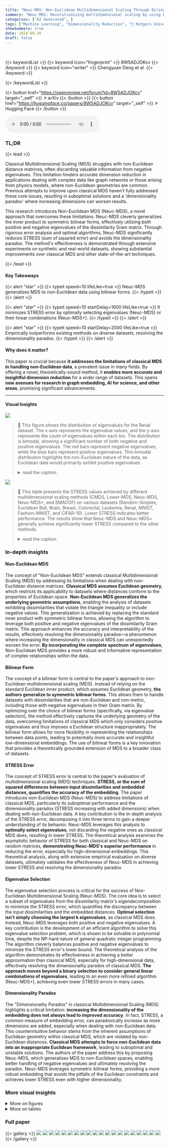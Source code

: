 ```yaml
---
title: "Neuc-MDS: Non-Euclidean Multidimensional Scaling Through Bilinear Forms"
summary: "Neuc-MDS: Revolutionizing multidimensional scaling by using bilinear forms for non-Euclidean data, minimizing errors, and resolving the dimensionality paradox!"
categories: ["AI Generated", ]
tags: ["Machine Learning", "Dimensionality Reduction", "🏢 Rutgers University",]
showSummary: true
date: 2024-09-26
draft: false
---
```


<br>

{{< keywordList >}}
{{< keyword icon="fingerprint" >}} 8W5ADJOKcv {{< /keyword >}}
{{< keyword icon="writer" >}} Chengyuan Deng et el. {{< /keyword >}}
 
{{< /keywordList >}}

{{< button href="https://openreview.net/forum?id=8W5ADJOKcv" target="_self" >}}
↗ arXiv
{{< /button >}}
{{< button href="https://huggingface.co/papers/8W5ADJOKcv" target="_self" >}}
↗ Hugging Face
{{< /button >}}



<audio controls>
    <source src="https://ai-paper-reviewer.com/8W5ADJOKcv/podcast.wav" type="audio/wav">
    Your browser does not support the audio element.
</audio>


### TL;DR


{{< lead >}}

Classical Multidimensional Scaling (MDS) struggles with non-Euclidean distance matrices, often discarding valuable information from negative eigenvalues.  This limitation hinders accurate dimension reduction in applications dealing with complex data like graph networks or those arising from physics models, where non-Euclidean geometries are common.  Previous attempts to improve upon classical MDS haven't fully addressed these core issues, resulting in suboptimal solutions and a 'dimensionality paradox' where increasing dimensions can worsen results.

This research introduces Non-Euclidean MDS (Neuc-MDS), a novel approach that overcomes these limitations.  Neuc-MDS cleverly generalizes the inner product to symmetric bilinear forms, effectively utilizing both positive and negative eigenvalues of the dissimilarity Gram matrix.  Through rigorous error analysis and optimal algorithms, Neuc-MDS significantly reduces STRESS (sum of squared error) and avoids the dimensionality paradox. The method's effectiveness is demonstrated through extensive experiments on synthetic and real-world datasets, showing substantial improvements over classical MDS and other state-of-the-art techniques.

{{< /lead >}}


#### Key Takeaways

{{< alert "star" >}}
{{< typeit speed=10 lifeLike=true >}} Neuc-MDS generalizes MDS to non-Euclidean data using bilinear forms. {{< /typeit >}}
{{< /alert >}}

{{< alert "star" >}}
{{< typeit speed=10 startDelay=1000 lifeLike=true >}} It minimizes STRESS error by optimally selecting eigenvalues (Neuc-MDS) or their linear combinations (Neuc-MDS+). {{< /typeit >}}
{{< /alert >}}

{{< alert "star" >}}
{{< typeit speed=10 startDelay=2000 lifeLike=true >}} Empirically outperforms existing methods on diverse datasets, resolving the dimensionality paradox. {{< /typeit >}}
{{< /alert >}}

#### Why does it matter?
This paper is crucial because **it addresses the limitations of classical MDS in handling non-Euclidean data**, a prevalent issue in many fields.  By offering a novel, theoretically-sound method, it **enables more accurate and insightful dimension reduction** for a wider range of datasets. This opens **new avenues for research in graph embedding, AI for science, and other areas**, promising significant advancements.

------
#### Visual Insights



![](https://ai-paper-reviewer.com/8W5ADJOKcv/figures_8_1.jpg)

> 🔼 This figure shows the distribution of eigenvalues for the Renal dataset.  The x-axis represents the eigenvalue values, and the y-axis represents the count of eigenvalues within each bin. The distribution is bimodal, showing a significant number of both negative and positive eigenvalues. The red bars represent negative eigenvalues, while the blue bars represent positive eigenvalues.  This bimodal distribution highlights the non-Euclidean nature of the data, as Euclidean data would primarily exhibit positive eigenvalues.
> <details>
> <summary>read the caption</summary>
> Figure 1: Negative (red), positive (blue). Eigenvalues Distribution of Renal
> </details>





![](https://ai-paper-reviewer.com/8W5ADJOKcv/tables_4_1.jpg)

> 🔼 This table presents the STRESS values achieved by different multidimensional scaling methods (CMDS, Lower-MDS, Neuc-MDS, Neuc-MDS+, and SMACOF) on various datasets (Random-Simplex, Euclidean Ball, Brain, Breast, Colorectal, Leukemia, Renal, MNIST, Fashion-MNIST, and CIFAR-10).  Lower STRESS indicates better performance. The results show that Neuc-MDS and Neuc-MDS+ generally achieve significantly lower STRESS compared to the other methods.
> <details>
> <summary>read the caption</summary>
> Table 2: Evaluation Results on STRESS.
> </details>





### In-depth insights


#### Non-Euclidean MDS
The concept of "Non-Euclidean MDS" extends classical Multidimensional Scaling (MDS) by addressing its limitations when dealing with non-Euclidean distance matrices.  **Classical MDS assumes Euclidean geometry**, which restricts its applicability to datasets where distances conform to the properties of Euclidean space.  **Non-Euclidean MDS generalizes the underlying geometric assumptions**, enabling the analysis of datasets exhibiting dissimilarities that violate the triangle inequality or include negative values.  This generalization is achieved by replacing the standard inner product with symmetric bilinear forms, allowing the algorithm to leverage both positive and negative eigenvalues of the dissimilarity Gram matrix.  This approach enhances the accuracy and interpretability of the results, effectively resolving the dimensionality paradox—a phenomenon where increasing the dimensionality in classical MDS can unexpectedly worsen the error.  **By incorporating the complete spectrum of eigenvalues**, Non-Euclidean MDS provides a more robust and informative representation of complex relationships within the data.

#### Bilinear Form
The concept of a bilinear form is central to the paper's approach to non-Euclidean multidimensional scaling (MDS).  Instead of relying on the standard Euclidean inner product, which assumes Euclidean geometry, **the authors generalize to symmetric bilinear forms**. This allows them to handle datasets with dissimilarities that are non-Euclidean and non-metric, including those with negative eigenvalues in their Gram matrix.  By optimizing over the choice of bilinear forms (specifically, via eigenvalue selection), the method effectively captures the underlying geometry of the data, overcoming limitations of classical MDS which only considers positive eigenvalues and thus imposes a Euclidean structure inappropriately.  The bilinear form allows for more flexibility in representing the relationships between data points, leading to potentially more accurate and insightful low-dimensional embeddings. The use of bilinear forms is a key innovation that provides a theoretically grounded extension of MDS to a broader class of datasets.

#### STRESS Error
The concept of STRESS error is central to the paper's evaluation of multidimensional scaling (MDS) techniques.  **STRESS, or the sum of squared differences between input dissimilarities and embedded distances, quantifies the accuracy of the embedding**.  The paper introduces non-Euclidean MDS (Neuc-MDS) to address limitations of classical MDS, particularly its suboptimal performance and the dimensionality paradox (STRESS increasing with added dimensions) when dealing with non-Euclidean data.  A key contribution is the in-depth analysis of the STRESS error, decomposing it into three terms to gain a deeper understanding of its behavior.  Neuc-MDS leverages this analysis to **optimally select eigenvalues**, not discarding the negative ones as classical MDS does, resulting in lower STRESS. The theoretical analysis examines the asymptotic behavior of STRESS for both classical and Neuc-MDS on random matrices, **demonstrating Neuc-MDS's superior performance** in reducing the error, especially for high-dimensional embeddings.  This theoretical analysis, along with extensive empirical evaluation on diverse datasets, ultimately validates the effectiveness of Neuc-MDS in achieving lower STRESS and resolving the dimensionality paradox.

#### Eigenvalue Selection
The eigenvalue selection process is critical for the success of Non-Euclidean Multidimensional Scaling (Neuc-MDS).  The core idea is to select a subset of eigenvalues from the dissimilarity matrix's eigendecomposition to minimize the STRESS error, which quantifies the discrepancy between the input dissimilarities and the embedded distances.  **Optimal selection isn't simply choosing the largest k eigenvalues**, as classical MDS does.  Instead, Neuc-MDS leverages both positive and negative eigenvalues.  A key contribution is the development of an efficient algorithm to solve this eigenvalue selection problem, which is shown to be solvable in polynomial time, despite the NP-hard nature of general quadratic integer programming. The algorithm cleverly balances positive and negative eigenvalues to minimize the STRESS error's lower bound. The theoretical analysis of the algorithm demonstrates its effectiveness in achieving a better approximation than classical MDS, especially for high-dimensional data, effectively resolving the dimensionality paradox of classical MDS. **The approach moves beyond a binary selection to consider general linear combinations of eigenvalues**, leading to an even more refined algorithm (Neuc-MDS+), achieving even lower STRESS errors in many cases.

#### Dimensionality Paradox
The "Dimensionality Paradox" in classical Multidimensional Scaling (MDS) highlights a critical limitation: **increasing the dimensionality of the embedding does not always lead to improved accuracy**.  In fact,  STRESS, a common measure of embedding error, can paradoxically *increase* as more dimensions are added, especially when dealing with non-Euclidean data. This counterintuitive behavior stems from the inherent assumptions of Euclidean geometry within classical MDS, which are violated by non-Euclidean distances. **Classical MDS attempts to force non-Euclidean data into an inappropriate Euclidean framework**, leading to suboptimal and unstable solutions.  The authors of the paper address this by proposing Neuc-MDS, which generalizes MDS to non-Euclidean spaces, enabling better handling of negative eigenvalues and ultimately resolving the paradox.  Neuc-MDS leverages symmetric bilinear forms, providing a more robust embedding that avoids the pitfalls of the Euclidean constraints and achieves lower STRESS even with higher dimensionality.


### More visual insights

<details>
<summary>More on figures
</summary>


![](https://ai-paper-reviewer.com/8W5ADJOKcv/figures_8_2.jpg)

> 🔼 The figure shows the STRESS values for four different methods (Neuc-MDS, Neuc-MDS+, cMDS, and Lower-MDS) across different target dimensions.  It illustrates that Neuc-MDS and Neuc-MDS+ consistently achieve lower STRESS values compared to the other two methods, especially as the target dimension increases. This addresses the 'dimensionality paradox' observed in classical MDS, where increasing the dimensionality may lead to increased STRESS.
> <details>
> <summary>read the caption</summary>
> Figure 2: Neuc-MDS and Neuc-MDS+ consistently produce lower STRESS on all dimensions.
> </details>



![](https://ai-paper-reviewer.com/8W5ADJOKcv/figures_9_1.jpg)

> 🔼 The figure shows the STRESS (sum of squared pairwise error) for different dimensionality reduction methods (Neuc-MDS, Neuc-MDS+, cMDS, Lower-MDS) on two datasets (Random-simplex, Renal).  It demonstrates that Neuc-MDS and Neuc-MDS+ consistently achieve lower STRESS across different dimensionality choices (k) compared to the other methods. The plot highlights the dimensionality paradox of cMDS where increasing dimensionality does not always reduce STRESS, whereas Neuc-MDS and Neuc-MDS+ show consistent improvement.
> <details>
> <summary>read the caption</summary>
> Figure 2: Neuc-MDS and Neuc-MDS+ consistently produce lower STRESS on all dimensions.
> </details>



![](https://ai-paper-reviewer.com/8W5ADJOKcv/figures_22_1.jpg)

> 🔼 This figure shows the STRESS error for different dimension reduction methods (Neuc-MDS, Neuc-MDS+, classical MDS, and Lower-MDS) applied to two datasets, Random-simplex and Renal.  It demonstrates that Neuc-MDS and Neuc-MDS+ consistently achieve lower STRESS than the other methods across various dimensions. The plot for Lower-MDS is shorter because its target dimension k is limited by the number of positive eigenvalues, unlike Neuc-MDS and Neuc-MDS+. This figure visually highlights the advantage of Neuc-MDS and Neuc-MDS+ in addressing the dimensionality paradox, where increasing the dimension in classical MDS can sometimes lead to higher STRESS.
> <details>
> <summary>read the caption</summary>
> Figure 2: Neuc-MDS and Neuc-MDS+ consistently produce lower STRESS on all dimensions.
> </details>



</details>




<details>
<summary>More on tables
</summary>


![](https://ai-paper-reviewer.com/8W5ADJOKcv/tables_8_1.jpg)
> 🔼 The table compares the STRESS (sum of squared error) of different multidimensional scaling methods (CMDS, Lower-MDS, Neuc-MDS, Neuc-MDS+, SMACOF) across various datasets (synthetic and real-world).  Lower STRESS values indicate better performance.
> <details>
> <summary>read the caption</summary>
> Table 2: Evaluation Results on STRESS.
> </details>

![](https://ai-paper-reviewer.com/8W5ADJOKcv/tables_8_2.jpg)
> 🔼 This table presents the average geometric distortion for different methods (cMDS, Lower-MDS, Neuc-MDS, and Neuc-MDS+) across ten diverse datasets.  Average geometric distortion is a metric measuring the multiplicative error between the input dissimilarities and the computed distances in the embedded low-dimensional space. Lower values indicate better performance. The datasets include synthetic datasets (Random-Simplex, Euclidean Ball) and real-world datasets (genomics data from CuMiDa and image datasets MNIST, Fashion-MNIST, CIFAR-10).
> <details>
> <summary>read the caption</summary>
> Table 3: Evaluation Results on Average Geometric Distortion.
> </details>

![](https://ai-paper-reviewer.com/8W5ADJOKcv/tables_20_1.jpg)
> 🔼 This table presents the results of the error analysis for classical MDS (ec) and Neuc-MDS (eN) on random symmetric matrices. The error terms are normalized by dividing n²σ², where n is the dimension of the matrix and σ² is the variance of the matrix elements. The values are shown for different choices of c, which represents the ratio k/n, where k is the number of selected eigenvalues and n is the total number of eigenvalues.  The table illustrates the impact of the ratio of selected eigenvalues (k) to total number of eigenvalues (n) on the error of classical MDS and Neuc-MDS.
> <details>
> <summary>read the caption</summary>
> Table 4: This table shows the error terms ec and en of different choices of c∈ (0,0.5) with c = k/n, normalized by dividing n²σ².
> </details>

![](https://ai-paper-reviewer.com/8W5ADJOKcv/tables_20_2.jpg)
> 🔼 This table shows the results of the error term eN, which is normalized by dividing n²σ², for different choices of c, where c ranges from 0.5 to 0.95.  The values demonstrate how eN decreases as c approaches 1, illustrating the impact of the chosen dimension (k) relative to the total dimension (n) on the error in non-Euclidean multidimensional scaling.
> <details>
> <summary>read the caption</summary>
> Table 5: This table shows the error term eN of different choices of c ∈ [0.5, 1) with c = k/n, normalized by dividing n²σ².
> </details>

![](https://ai-paper-reviewer.com/8W5ADJOKcv/tables_22_1.jpg)
> 🔼 This table presents the performance comparison of four multidimensional scaling algorithms, namely Lower-MDS, Neuc-MDS, Neuc-MDS+, and cMDS, across ten diverse datasets.  The comparison is based on three metrics: scaled additive error, number of negative distances, and the number of negative eigenvalues selected.  Lower error values indicate better performance.
> <details>
> <summary>read the caption</summary>
> Table 6: Original Evaluation Results on All Datasets for Lower-MDS (L-MDS), Neuc-MDS (N-MDS) and Neuc-MDS+ (N-MDS+). Metrics include scaled additive error, number of negative distances and number of negative eigenvalues selected.
> </details>

![](https://ai-paper-reviewer.com/8W5ADJOKcv/tables_22_2.jpg)
> 🔼 This table presents the STRESS values resulting from different multidimensional scaling methods (CMDS, Lower-MDS, Neuc-MDS, Neuc-MDS+, and SMACOF) applied to various datasets.  Lower STRESS values indicate better performance in accurately representing the input dissimilarities in a lower-dimensional space. The datasets include synthetic data (Random-Simplex, Euclidean Ball) and real-world data (Brain, Breast, Colorectal, Leukemia, Renal, MNIST, Fashion-MNIST, CIFAR-10).
> <details>
> <summary>read the caption</summary>
> Table 2: Evaluation Results on STRESS.
> </details>

![](https://ai-paper-reviewer.com/8W5ADJOKcv/tables_23_1.jpg)
> 🔼 This table presents the results of experiments on image datasets using different perturbation methods.  It shows the STRESS values, the number of negative distances, and the number of negative eigenvalues selected for CMDS, L-MDS, Neuc-MDS, and Neuc-MDS+.  The perturbation methods used are adding Gaussian noise to distances, randomly removing data entries from coordinates, and increasing the number of nearest neighbors in k-NN.
> <details>
> <summary>read the caption</summary>
> Table 8: Evaluation Results on Image Datasets with other perturbation metrics.
> </details>

</details>




### Full paper

{{< gallery >}}
<img src="https://ai-paper-reviewer.com/8W5ADJOKcv/1.png" class="grid-w50 md:grid-w33 xl:grid-w25" />
<img src="https://ai-paper-reviewer.com/8W5ADJOKcv/2.png" class="grid-w50 md:grid-w33 xl:grid-w25" />
<img src="https://ai-paper-reviewer.com/8W5ADJOKcv/3.png" class="grid-w50 md:grid-w33 xl:grid-w25" />
<img src="https://ai-paper-reviewer.com/8W5ADJOKcv/4.png" class="grid-w50 md:grid-w33 xl:grid-w25" />
<img src="https://ai-paper-reviewer.com/8W5ADJOKcv/5.png" class="grid-w50 md:grid-w33 xl:grid-w25" />
<img src="https://ai-paper-reviewer.com/8W5ADJOKcv/6.png" class="grid-w50 md:grid-w33 xl:grid-w25" />
<img src="https://ai-paper-reviewer.com/8W5ADJOKcv/7.png" class="grid-w50 md:grid-w33 xl:grid-w25" />
<img src="https://ai-paper-reviewer.com/8W5ADJOKcv/8.png" class="grid-w50 md:grid-w33 xl:grid-w25" />
<img src="https://ai-paper-reviewer.com/8W5ADJOKcv/9.png" class="grid-w50 md:grid-w33 xl:grid-w25" />
<img src="https://ai-paper-reviewer.com/8W5ADJOKcv/10.png" class="grid-w50 md:grid-w33 xl:grid-w25" />
<img src="https://ai-paper-reviewer.com/8W5ADJOKcv/11.png" class="grid-w50 md:grid-w33 xl:grid-w25" />
<img src="https://ai-paper-reviewer.com/8W5ADJOKcv/12.png" class="grid-w50 md:grid-w33 xl:grid-w25" />
<img src="https://ai-paper-reviewer.com/8W5ADJOKcv/13.png" class="grid-w50 md:grid-w33 xl:grid-w25" />
<img src="https://ai-paper-reviewer.com/8W5ADJOKcv/14.png" class="grid-w50 md:grid-w33 xl:grid-w25" />
<img src="https://ai-paper-reviewer.com/8W5ADJOKcv/15.png" class="grid-w50 md:grid-w33 xl:grid-w25" />
<img src="https://ai-paper-reviewer.com/8W5ADJOKcv/16.png" class="grid-w50 md:grid-w33 xl:grid-w25" />
<img src="https://ai-paper-reviewer.com/8W5ADJOKcv/17.png" class="grid-w50 md:grid-w33 xl:grid-w25" />
<img src="https://ai-paper-reviewer.com/8W5ADJOKcv/18.png" class="grid-w50 md:grid-w33 xl:grid-w25" />
<img src="https://ai-paper-reviewer.com/8W5ADJOKcv/19.png" class="grid-w50 md:grid-w33 xl:grid-w25" />
<img src="https://ai-paper-reviewer.com/8W5ADJOKcv/20.png" class="grid-w50 md:grid-w33 xl:grid-w25" />
{{< /gallery >}}